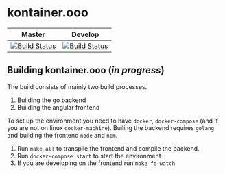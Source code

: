 # kontainer.ooo

|Master|Develop|
|---|---|
|[![Build Status](https://travis-ci.org/kontainerooo/kontainer.ooo.svg?token=pB7oDfqnVGNEsecqRD8R&branch=master)](https://travis-ci.com/kontainerooo/kontainer.ooo)|[![Build Status](https://travis-ci.org/kontainerooo/kontainer.ooo.svg?token=pB7oDfqnVGNEsecqRD8R&branch=develop)](https://travis-ci.com/kontainerooo/kontainer.ooo)|

## Building kontainer.ooo (*in progress*)
The build consists of mainly two build processes.

1. Building the go backend
1. Building the angular frontend

To set up the environment you need to have `docker`, `docker-compose` (and if you are not on linux `docker-machine`). Builing the backend requires `golang` and building the frontend `node` and `npm`.

1. Run `make all` to transpile the frontend and compile the backend.
1. Run `docker-compose start` to start the environment
1. If you are developing on the frontend run `make fe-watch`
